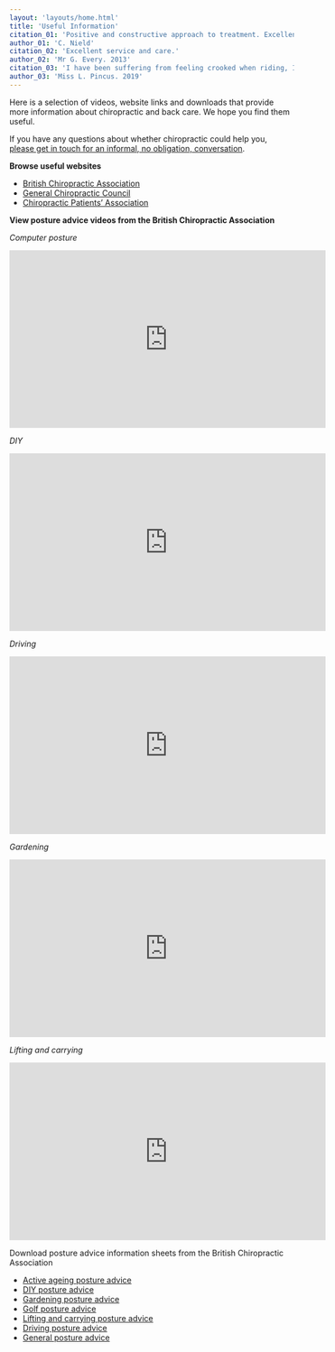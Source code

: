 ```yaml
---
layout: 'layouts/home.html'
title: 'Useful Information'
citation_01: 'Positive and constructive approach to treatment. Excellent and relaxed facilities. Treatment always beneficial, making steady progress with a longstanding problem. Several other associated problems treated successfully.'
author_01: 'C. Nield'
citation_02: 'Excellent service and care.'
author_02: 'Mr G. Every. 2013'
citation_03: 'I have been suffering from feeling crooked when riding, I could feel an improvement right from the first treatment.'
author_03: 'Miss L. Pincus. 2019'
---
```

Here is a selection of videos, website links and downloads that provide more information about chiropractic and back care. We hope you find them useful.

If you have any questions about whether chiropractic could help you, [please get in touch for an informal, no obligation, conversation](/contact/ "Contact Ledbury Chiropractic Clinic Ltd").

**Browse useful websites**

- <a href="https://chiropractic-uk.co.uk/" target="blank" title="British Chiropractic Association" rel="noopener">British Chiropractic Association</a>
- <a href="https://www.gcc-uk.org/" target="blank" title="General Chiropractic Council" rel="noopener">General Chiropractic Council</a>
- <a href="http://www.chiropatients.org.uk/" target="blank" title="Chiropractic Patients’ Association" rel="noopener">Chiropractic Patients’ Association</a>

**View posture advice videos from the British Chiropractic Association**

_Computer posture_
<div class="video-wrapper">
    <iframe width="560" height="315" title="Computer posture" src="https://www.youtube.com/embed/yEZba1krjiI" frameborder="0" allow="accelerometer; autoplay; clipboard-write; encrypted-media; gyroscope; picture-in-picture" allowfullscreen></iframe>
</div>

_DIY_
<div class="video-wrapper">
    <iframe width="560" height="315" title="DIY" src="https://www.youtube.com/embed/-Pkege0PAec" frameborder="0" allow="accelerometer; autoplay; clipboard-write; encrypted-media; gyroscope; picture-in-picture" allowfullscreen></iframe>
</div>

_Driving_
<div class="video-wrapper">
    <iframe width="560" height="315" title="Driving" src="https://www.youtube.com/embed/bQzHnvpypIU" frameborder="0" allow="accelerometer; autoplay; clipboard-write; encrypted-media; gyroscope; picture-in-picture" allowfullscreen></iframe>
</div>

_Gardening_
<div class="video-wrapper">
    <iframe width="560" height="315" title="Gardening" src="https://www.youtube.com/embed/krMsCgHdAXY" frameborder="0" allow="accelerometer; autoplay; clipboard-write; encrypted-media; gyroscope; picture-in-picture" allowfullscreen></iframe>
</div>

_Lifting and carrying_
<div class="video-wrapper">
    <iframe width="560" height="315" title="Lifting and carrying" src="https://www.youtube.com/embed/5nan3mYDtI4" frameborder="0" allow="accelerometer; autoplay; clipboard-write; encrypted-media; gyroscope; picture-in-picture" allowfullscreen></iframe>
</div>

Download posture advice information sheets from the British Chiropractic Association

- <a href="/downloads/Mind-your-posture-active-ageing.pdf" target="blank" title="Active ageing posture advice" rel="noopener">Active ageing posture advice</a>
- <a href="/downloads/Mind-your-posture-DIY.pdf" target="blank" title="DIY posture advice" rel="noopener">DIY posture advice</a>
- <a href="/downloads/Mind-your-posture-gardening.pdf" target="blank" title="Gardening posture advice" rel="noopener">Gardening posture advice</a>
- <a href="/downloads/Mind-your-posture-golf.pdf" target="blank" title="Golf posture advice" rel="noopener">Golf posture advice</a>
- <a href="/downloads//Mind-your-posture-lifting-and-carrying2.pdf" target="blank" title="Lifting and carrying posture advice" rel="noopener">Lifting and carrying posture advice</a>
- <a href="/downloads/Mind-your-posture-driving2.pdf" target="blank" title="Driving posture advice" rel="noopener">Driving posture advice</a>
- <a href="/downloads/Mind-your-posture-general-advice.pdf/" target="blank" title="General posture advice" rel="noopener">General posture advice</a>

